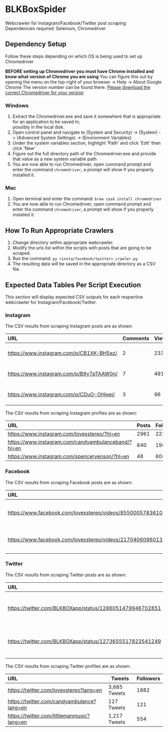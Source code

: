 # BLKBoxSpider
Webcrawler for Instagram/Facebook/Twitter post scraping  
Dependencies required: Selenium, Chromedriver  

## Dependency Setup
Follow these steps depending on which OS is being used to set up Chromedriver

**BEFORE setting up Chromedriver you must have Chrome installed and know what version of Chrome you are using**
You can figure this out by opening the menu on the top-right of your browser -> Help -> About Google Chrome
The version number can be found there. [Please download the correct Chromedriver for your version](https://chromedriver.chromium.org/downloads)

### Windows
1. Extract the Chromedriver.exe and save it somewhere that is appropriate for an application to be saved in;  
possibly in the local disk.
2. Open control panel and navigate to (System and Security) -> (System) -> (Advanced System Settings) -> (Environment Variables)
3. Under the system variables section, highlight 'Path' and click 'Edit' then click 'New'
4. Figure out the full directory path of the Chromedriver.exe and provide that value as a new system variable path
5. You are now able to run Chromedriver; open command prompt and enter the command `chromedriver`, a prompt will show if you properly  
installed it.

### Mac
1. Open terminal and enter the command: `brew cask install chromedriver`
2. You are now able to run Chromedriver; open command prompt and enter the command `chromedriver`, a prompt will show if you properly  
installed it.

## How To Run Appropriate Crawlers
1. Change directory within appropriate webcrawler.
2. Modify the urls list within the scripts with posts that are going to be scraped.
3. Run the command: `py <insta/facebook/twitter>_crawler.py`
4. The resulting data will be saved in the appropriate directory as a CSV file.

## Expected Data Tables Per Script Execution
This section will display expected CSV outputs for each respective webcrawler for Instagram/Facebook/Twitter.

### Instagram
The CSV results from scraping Instagram posts are as shown:  

| URL                                      | Comments | Views | Likes | Date         |
|:---------------------------------------- | -------- | ----- | ----- | ------------ |
| https://www.instagram.com/p/CB1XK-BH5ez/ | 2        | 233   | 37    | Jun 24, 2020 |
| https://www.instagram.com/p/B9y7pTAAW0n/ | 7        | 491   | 91    | Mar 16, 2020 |
| https://www.instagram.com/p/CDuO-OHjeej/ | 3        | 96    | 14    | Aug 10, 2020 |

The CSV results from scraping Instagram profiles are as shown:

| URL                                                 | Posts    | Followers |
|:--------------------------------------------------- | -------- | --------- |
| https://www.instagram.com/lovexstereo/?hl=en        | 2961     | 2256      |
| https://www.instagram.com/candyambulanceband/?hl=en | 640      | 1966      |
| https://www.instagram.com/spenceryenson/?hl=en      | 48       | 6085      |

### Facebook
The CSV results from scraping Facebook posts are as shown:

| URL                                                          | Comments | Views | Likes | Date                 |
|:------------------------------------------------------------ | -------- | ----- | ----- | -------------------- |
| https://www.facebook.com/lovexstereo/videos/855000578361086/ | 6        | 243   | 35    | July 18 at 10:48 AM  |
| https://www.facebook.com/lovexstereo/videos/217040609601399/ | 0        | 50    | 10    | July 31 at 4:03 PM   |

### Twitter
The CSV results from scraping Twitter posts are as shown:

| URL                                                      | Comments | Views | Likes | Date                    |
|:-------------------------------------------------------- | -------- | ----- | ----- | ----------------------- |
| https://twitter.com/BLKBOXapp/status/1286051479946702851 | N/A      | N/A   | 2     | 2:32 PM - Jul 22, 2020  |
| https://twitter.com/BLKBOXapp/status/1273655517823541249 | N/A      | N/A   | 3     | 9:35 AM - Jun 18, 2020  |

The CSV results from scraping Twitter profiles are as shown:

| URL                                            | Tweets           | Followers |
|:---------------------------------------------- | ---------------- | --------- |
| https://twitter.com/lovexstereo?lang=en        | 3,685 Tweets     | 1882      |
| https://twitter.com/candyambulance?lang=en     | 127 Tweets       | 121       |
| https://twitter.com/littlemanmusic?lang=en     | 1,217 Tweets     | 554       |
